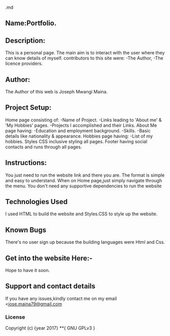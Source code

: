 .md
## Name:Portfolio.
## Description:
This is a personal page.
The  main aim is to interact with the user where they can know details of myself.
contributors to this site were:
 -The Author,
 -The licence providers.
 ## Author:
 The Author of this web is Joseph Mwangi Maina.
## Project Setup:
Home page consisting of:
        -Name of Project.
        -Links leading to 'About me' & 'My Hobbies' pages.
        -Projects I accomplished and their Links.
About Me page having:
        -Education and employment background.
        -Skills.
        -Basic details like nationality & appearance.
Hobbies page having:
        -List of my hobbies.
Styles CSS inclusive styling all pages.
Footer having social contacts and runs through all pages.
## Instructions:
You just need to run the website link and there you are.
The format is simple and easy to understand.
When on Home page,just simply navigate through the menu.
You don't need any supportive dependencies to run the website
## Technologies Used
I used HTML to build the website and Styles.CSS to style up the website.
## Known Bugs
There's no user sign up because the building languages were Html and Css.
## Get into the website Here:- 
<a src="https://josemwas1984.github.io/project01/"></a>
Hope to have it soon.
## Support and contact details
If you have any issues,kindly contact me on my email <jose.maina79@gmail.com
### License
Copyright (c) {year 2017} **{ GNU GPLv3 }